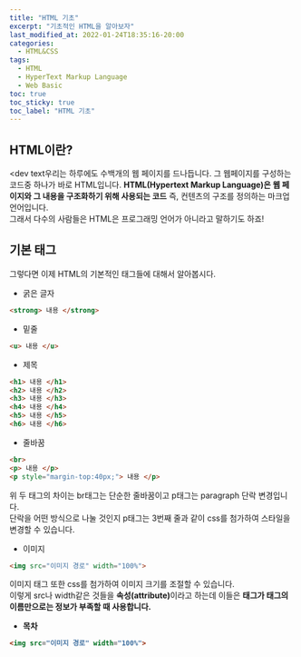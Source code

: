 ```yaml
---
title: "HTML 기초"
excerpt: "기초적인 HTML을 알아보자"
last_modified_at: 2022-01-24T18:35:16-20:00
categories:
  - HTML&CSS
tags:
  - HTML
  - HyperText Markup Language
  - Web Basic
toc: true
toc_sticky: true
toc_label: "HTML 기초"
---
```

## HTML이란?
<dev text우리는 하루에도 수백개의 웹 페이지를 드나듭니다. 그 웹페이지를 구성하는 코드중 하나가 바로 HTML입니다. <strong>HTML(Hypertext Markup Language)은 웹 페이지와 그 내용을 구조화하기 위해 사용되는 코드</strong> 즉, 컨텐츠의 구조를 정의하는 마크업 언어입니다.<br>
그래서 다수의 사람들은 HTML은 프로그래밍 언어가 아니라고 말하기도 하죠!


## 기본 태그

그렇다면 이제 HTML의 기본적인 태그들에 대해서 알아봅시다.

- 굵은 글자
```html
<strong> 내용 </strong>
```

- 밑줄
```html
<u> 내용 </u>
```

- 제목
```html
<h1> 내용 </h1>
<h2> 내용 </h2>
<h3> 내용 </h3>
<h4> 내용 </h4>
<h5> 내용 </h5>
<h6> 내용 </h6>
```

- 줄바꿈
```html
<br>
<p> 내용 </p>
<p style="margin-top:40px;"> 내용 </p>
```
위 두 태그의 차이는 br태그는 단순한 줄바꿈이고 p태그는 paragraph 단락 변경입니다.<br>
단락을 어떤 방식으로 나눌 것인지 p태그는 3번째 줄과 같이 css를 첨가하여 스타일을 변경할 수 있습니다. <br>

- 이미지
```html
<img src="이미지 경로" width="100%">
```
이미지 태그 또한 css를 첨가하여 이미지 크기를 조절할 수 있습니다.<br>
이렇게 src나 width같은 것들을 <strong>속성(attribute)</strong>이라고 하는데 이들은 <strong>태그가 태그의 이름만으로는 정보가 부족할 때 사용합니다.</string><br>

- 목차
```html
<img src="이미지 경로" width="100%">
```